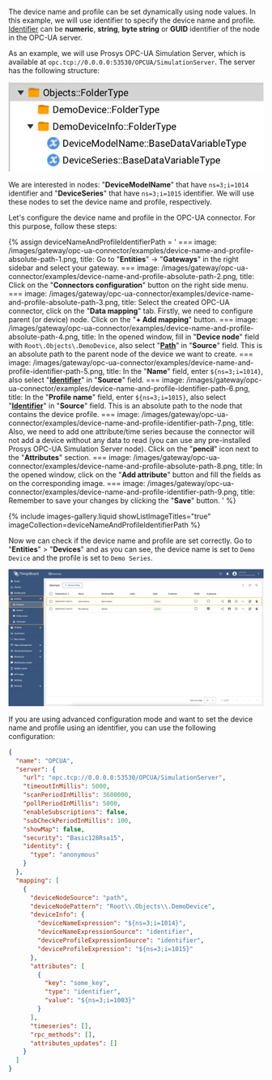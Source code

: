 The device name and profile can be set dynamically using node values. In this example, we will use identifier to
specify the device name and profile. [Identifier](/docs/iot-gateway/config/opc-ua/#identifier-types) can be **numeric**,
**string**, **byte string** or **GUID** identifier of the node in the OPC-UA server.

As an example, we will use Prosys OPC-UA Simulation Server, which is available at
`opc.tcp://0.0.0.0:53530/OPCUA/SimulationServer`. The server has the following structure:

![image](/images/gateway/opc-ua-connector/examples/opc-ua-server-structure-overview.png)

We are interested in nodes: "**DeviceModelName**" that have `ns=3;i=1014` identifier and "**DeviceSeries**" that 
have `ns=3;i=1015` identifier. We will use these nodes to set the device name and profile, respectively.

Let's configure the device name and profile in the OPC-UA connector. For this purpose, follow these steps:

{% assign deviceNameAndProfileIdentifierPath = '
    ===
        image: /images/gateway/opc-ua-connector/examples/device-name-and-profile-absolute-path-1.png,
        title: Go to "**Entities**" → "**Gateways**" in the right sidebar and select your gateway.
    ===
        image: /images/gateway/opc-ua-connector/examples/device-name-and-profile-absolute-path-2.png,
        title: Click on the "**Connectors configuration**" button on the right side menu.
    ===
        image: /images/gateway/opc-ua-connector/examples/device-name-and-profile-absolute-path-3.png,
        title: Select the created OPC-UA connector, click on the "**Data mapping**" tab. Firstly, we need to configure parent (or device) node. Click on the "**+ Add mapping**" button.
    ===
        image: /images/gateway/opc-ua-connector/examples/device-name-and-profile-absolute-path-4.png,
        title: In the opened window, fill in "**Device node**" field with `Root\.Objects\.DemoDevice`, also select "**[Path](/docs/iot-gateway/config/opc-ua/#absolute-path)**" in "**Source**" field. This is an absolute path to the parent node of the device we want to create.
    ===
        image: /images/gateway/opc-ua-connector/examples/device-name-and-profile-identifier-path-5.png,
        title: In the "**Name**" field, enter `${ns=3;i=1014}`, also select "**[Identifier](/docs/iot-gateway/config/opc-ua/#identifier-types)**" in "**Source**" field.
    ===
        image: /images/gateway/opc-ua-connector/examples/device-name-and-profile-identifier-path-6.png,
        title: In the "**Profile name**" field, enter `${ns=3;i=1015}`, also select "**[Identifier](/docs/iot-gateway/config/opc-ua/#identifier-types)**" in "**Source**" field. This is an absolute path to the node that contains the device profile.
    ===
        image: /images/gateway/opc-ua-connector/examples/device-name-and-profile-identifier-path-7.png,
        title: Also, we need to add one attribute/time series because the connector will not add a device without any data to read (you can use any pre-installed Prosys OPC-UA Simulation Server node). Click on the "**pencil**" icon next to the "**Attributes**" section.
    ===
        image: /images/gateway/opc-ua-connector/examples/device-name-and-profile-absolute-path-8.png,
        title: In the opened window, click on the "**Add attribute**" button and fill the fields as on the corresponding image.
    ===
        image: /images/gateway/opc-ua-connector/examples/device-name-and-profile-identifier-path-9.png,
        title: Remember to save your changes by clicking the "**Save**" button.
'
%}

{% include images-gallery.liquid showListImageTitles="true" imageCollection=deviceNameAndProfileIdentifierPath %}

Now we can check if the device name and profile are set correctly. Go to "**Entities**" > "**Devices**" and as you can see, the device
name is set to `Demo Device` and the profile is set to `Demo Series`.

![image](/images/gateway/opc-ua-connector/examples/result-device-overview.png)

If you are using advanced configuration mode and want to set the device name and profile using an identifier, you can
use the following configuration:

```json
{
  "name": "OPCUA",
  "server": {
    "url": "opc.tcp://0.0.0.0:53530/OPCUA/SimulationServer",
    "timeoutInMillis": 5000,
    "scanPeriodInMillis": 3600000,
    "pollPeriodInMillis": 5000,
    "enableSubscriptions": false,
    "subCheckPeriodInMillis": 100,
    "showMap": false,
    "security": "Basic128Rsa15",
    "identity": {
      "type": "anonymous"
    }
  },
  "mapping": [
    {
      "deviceNodeSource": "path",
      "deviceNodePattern": "Root\\.Objects\\.DemoDevice",
      "deviceInfo": {
        "deviceNameExpression": "${ns=3;i=1014}",
        "deviceNameExpressionSource": "identifier",
        "deviceProfileExpressionSource": "identifier",
        "deviceProfileExpression": "${ns=3;i=1015}"
      },
      "attributes": [
        {
          "key": "some_key",
          "type": "identifier",
          "value": "${ns=3;i=1003}"
        }
      ],
      "timeseries": [],
      "rpc_methods": [],
      "attributes_updates": []
    }
  ]
}
```
